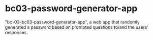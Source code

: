 # bc03-password-generator-app
 "bc-03-bc03-password-generator-app", a web app that randomly generated a password based on prompted questions to/and the users' responses. 

